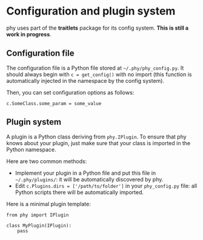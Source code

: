 # Configuration and plugin system

phy uses part of the **traitlets** package for its config system. **This is still a work in progress**.

## Configuration file

The configuration file is a Python file stored at `~/.phy/phy_config.py`. It should always begin with `c = get_config()` with no import (this function is automatically injected in the namespace by the config system).

Then, you can set configuration options as follows:

`c.SomeClass.some_param = some_value`

## Plugin system

A plugin is a Python class deriving from `phy.IPlugin`. To ensure that phy knows about your plugin, just make sure that your class is imported in the Python namespace.

Here are two common methods:

* Implement your plugin in a Python file and put this file in `~/.phy/plugins/`: it will be automatically discovered by phy.
* Edit `c.Plugins.dirs = ['/path/to/folder']` in your `phy_config.py` file: all Python scripts there will be automatically imported.

Here is a minimal plugin template:

```
from phy import IPlugin

class MyPlugin(IPlugin):
    pass
```
